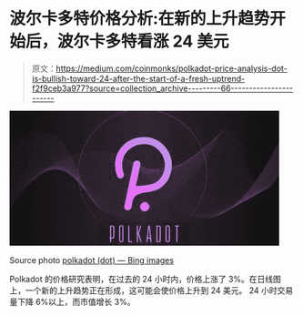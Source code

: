 # 波尔卡多特价格分析:在新的上升趋势开始后，波尔卡多特看涨 24 美元

> 原文：<https://medium.com/coinmonks/polkadot-price-analysis-dot-is-bullish-toward-24-after-the-start-of-a-fresh-uptrend-f2f9ceb3a977?source=collection_archive---------66----------------------->

![](img/3327555b49ea09078c528ffa6825cb57.png)

Source photo [polkadot (dot) — Bing images](https://www.bing.com/images/search?view=detailV2&ccid=%2bPRqDhBH&id=1E935A9AB82024119BD76EE959B79D1BF08051BD&thid=OIF.CyZalqxwASsf1P4RBxL3eA&mediaurl=https%3a%2f%2fwww.miroir-mag.fr%2fwp-content%2fuploads%2f2022%2f03%2fPolkadot-image.png&cdnurl=https%3a%2f%2fth.bing.com%2fth%2fid%2fR.f8f46a0e1047fb591df4be50065c2a1a%3frik%3d%26pid%3dImgRaw%26r%3d0&exph=600&expw=1200&q=polkadot+(dot)&simid=7020186766082&FORM=IRPRST&ck=0B265A96AC70012B1FD4FE110712F778&selectedIndex=30&ajaxhist=0&ajaxserp=0)

Polkadot 的价格研究表明，在过去的 24 小时内，价格上涨了 3%。在日线图上，一个新的上升趋势正在形成，这可能会使价格上升到 24 美元。
24 小时交易量下降 6%以上，而市值增长 3%。